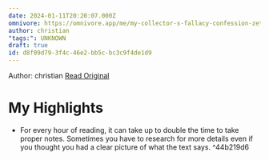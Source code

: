 ```yaml
---
date: 2024-01-11T20:20:07.000Z
omnivore: https://omnivore.app/me/my-collector-s-fallacy-confession-zettelkasten-method-18cf81e0ae2
author: christian
"tags:": UNKNOWN
draft: true
id: d8f09d79-3f4c-46e2-bb5c-bc3c9f4de1d9
---
```


Author: christian
[Read Original](https://zettelkasten.de/posts/collectors-fallacy-confession/)

# My Highlights

- For every hour of reading, it can take up to double the time to take proper notes. Sometimes you have to research for more details even if you thought you had a clear picture of what the text says. ^44b219d6

